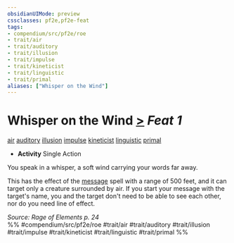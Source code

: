 ```yaml
---
obsidianUIMode: preview
cssclasses: pf2e,pf2e-feat
tags:
- compendium/src/pf2e/roe
- trait/air
- trait/auditory
- trait/illusion
- trait/impulse
- trait/kineticist
- trait/linguistic
- trait/primal
aliases: ["Whisper on the Wind"]
---
```

# Whisper on the Wind  [>](rules/core-rulebook/chapter-9-playing-the-game.md#Actions "Single Action") *Feat 1*  
[air](rules/traits/air.md "Air Energy & Element Trait")  [auditory](rules/traits/auditory.md "Auditory Effect Trait")  [illusion](rules/traits/illusion.md "Illusion School Trait")  [impulse](rules/traits/impulse-roe.md "Impulse Action & Ability Trait")  [kineticist](rules/traits/kineticist-roe.md "Kineticist Class Trait")  [linguistic](rules/traits/linguistic.md "Linguistic Effect Trait")  [primal](rules/traits/primal.md "Primal Tradition Trait")  

- **Activity** Single Action

You speak in a whisper, a soft wind carrying your words far away.

This has the effect of the [message](compendium/spells/message.md) spell with a range of 500 feet, and it can target only a creature surrounded by air. If you start your message with the target's name, you and the target don't need to be able to see each other, nor do you need line of effect.

*Source: Rage of Elements p. 24*  
%% #compendium/src/pf2e/roe #trait/air #trait/auditory #trait/illusion #trait/impulse #trait/kineticist #trait/linguistic #trait/primal %%